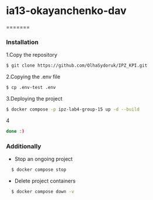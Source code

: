 # ia13-okayanchenko-dav
=======

### Installation

1.Copy the repository

```sh
$ git clone https://github.com/OlhaSydoruk/IPZ_KPI.git
```

2.Copying the .env file

```sh
$ cp .env-test .env
```

3.Deploying the project

```sh
$ docker compose -p ipz-lab4-group-15 up -d --build
```

4
```sh
done :)
```

### Additionally

- Stop an ongoing project
```sh
  $ docker compose stop
  ```
- Delete project containers
```sh
  $ docker compose down -v
  ```
